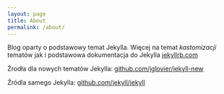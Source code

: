 ```yaml
---
layout: page
title: About
permalink: /about/
---
```


Blog oparty o podstawowy temat Jekylla. Więcej na temat *kastomizacji* tematów
jak i podstawowa dokumentacja do Jekylla [jekyllrb.com](http://jekyllrb.com/)

Źrodła dla nowych tematów Jekylla:
[github.com/jglovier/jekyll-new](https://github.com/jglovier/jekyll-new)

Źródla samego Jekylla: [github.com/jekyll/jekyll](https://github.com/jekyll/jekyll)
